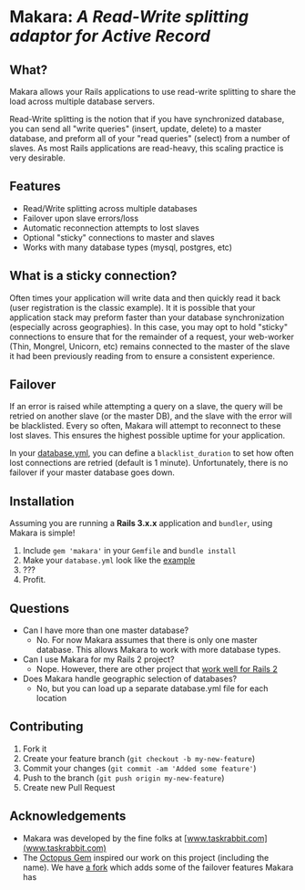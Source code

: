 # Makara: *A Read-Write splitting adaptor for Active Record*

## What?

Makara allows your Rails applications to use read-write splitting to share the load across multiple database servers. 

Read-Write splitting is the notion that if you have synchronized database, you can send all "write queries" (insert, update, delete) to a master database, and preform all of your "read queries" (select) from a number of slaves.  As most Rails applications are read-heavy, this scaling practice is very desirable.
 
## Features

* Read/Write splitting across multiple databases
* Failover upon slave errors/loss
* Automatic reconnection attempts to lost slaves
* Optional "sticky" connections to master and slaves
* Works with many database types (mysql, postgres, etc)

## What is a sticky connection?

Often times your application will write data and then quickly read it back (user registration is the classic example).  It it is possible that your application stack may preform faster than your database synchronization (especially across geographies).  In this case, you may opt to hold "sticky" connections to ensure that for the remainder of a request, your web-worker (Thin, Mongrel, Unicorn, etc) remains connected to the master of the slave it had been previously reading from to ensure a consistent experience. 

## Failover

If an error is raised while attempting a query on a slave, the query will be retried on another slave (or the master DB), and the slave with the error will be blacklisted.  Every so often, Makara will attempt to reconnect to these lost slaves.  This ensures the highest possible uptime for your application.

In your [database.yml](https://github.com/taskrabbit/makara/blob/master/database.example.yml), you can define a `blacklist_duration` to set how often lost connections are retried (default is 1 minute).  Unfortunately, there is no failover if your master database goes down.

## Installation

Assuming you are running a **Rails 3.x.x** application and `bundler`, using Makara is simple!

1. Include `gem 'makara'` in your `Gemfile` and `bundle install`
2. Make your `database.yml` look like the [example](https://github.com/taskrabbit/makara/blob/master/database.example.yml)
3. ???
4. Profit.

## Questions

- Can I have more than one master database?
  - No.  For now Makara assumes that there is only one master database.  This allows Makara to work with more database types.
- Can I use Makara for my Rails 2 project?
  - Nope.  However, there are other project that [work well for Rails 2](https://github.com/tchandy/octopus) 
- Does Makara handle geographic selection of databases?
  - No, but you can load up a separate database.yml file for each location  


## Contributing

1. Fork it
2. Create your feature branch (`git checkout -b my-new-feature`)
3. Commit your changes (`git commit -am 'Added some feature'`)
4. Push to the branch (`git push origin my-new-feature`)
5. Create new Pull Request


## Acknowledgements

- Makara was developed by the fine folks at [www.taskrabbit.com](www.taskrabbit.com)
- The [Octopus Gem](https://github.com/tchandy/octopus) inspired our work on this project (including the name).  We have [a fork](https://github.com/taskrabbit/octopus/compare/master) which adds some of the failover features Makara has